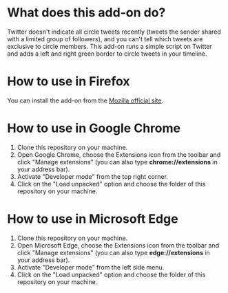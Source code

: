 # What does this add-on do?
Twitter doesn't indicate all circle tweets recently (tweets the sender shared with a limited group of followers), and you can't tell which tweets are exclusive to circle members. This add-on runs a simple script on Twitter and adds a left and right green border to circle tweets in your timeline.

# How to use in Firefox
You can install the add-on from the [Mozilla official site](https://addons.mozilla.org/en-US/firefox/addon/circle-tweet-detector/).

# How to use in Google Chrome
1. Clone this repository on your machine.
2. Open Google Chrome, choose the Extensions icon from the toolbar and click "Manage extensions" (you can also type **chrome://extensions** in your address bar). 
3. Activate "Developer mode" from the top right corner. 
4. Click on the "Load unpacked" option and choose the folder of this repository on your machine.

# How to use in Microsoft Edge
1. Clone this repository on your machine.
2. Open Microsoft Edge, choose the Extensions icon from the toolbar and click "Manage extensions" (you can also type **edge://extensions** in your address bar). 
3. Activate "Developer mode" from the left side menu.
4. Click on the "Load unpacked" option and choose the folder of this repository on your machine.
